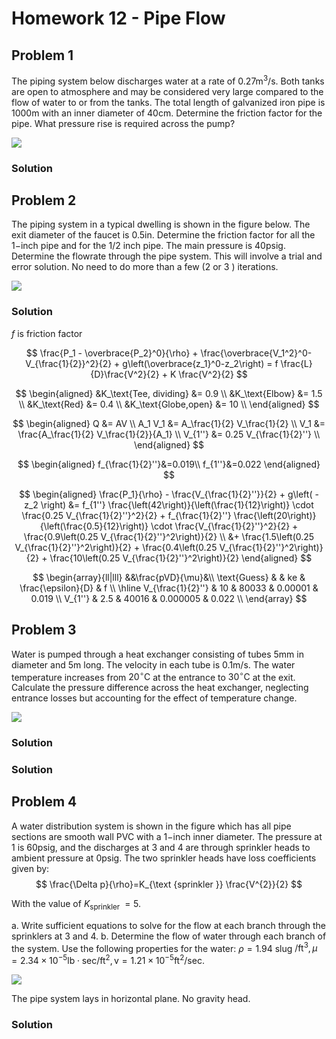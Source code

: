 # Homework 12 - Pipe Flow

## Problem 1

The piping system below discharges water at a rate of
$0.27 \mathrm{m}^{3} / \mathrm{s}$. Both tanks are open to atmosphere
and may be considered very large compared to the flow of water to or
from the tanks. The total length of galvanized iron pipe is
$1000 \mathrm{m}$ with an inner diameter of $40 \mathrm{cm}$. Determine
the friction factor for the pipe. What pressure rise is required across
the pump?

![](!imgdir/a5e4e23a83786f5f23865c5ae0c749d4c253549d.png)

### Solution

## Problem 2

The piping system in a typical dwelling is shown in the figure below.
The exit diameter of the faucet is $0.5 \mathrm{in}$. Determine the
friction factor for all the $1\mathrm{-inch}$ pipe and for the $1 / 2$
inch pipe. The main pressure is $40 \mathrm{psig}$. Determine the
flowrate through the pipe system. This will involve a trial and error
solution. No need to do more than a few (2 or 3 ) iterations.

![](!imgdir/1cd3aa95cc9baf6954ccb90d8cc018d7bf9155ed.png)

### Solution

$f$ is friction factor

$$
\frac{P_1 - \overbrace{P_2}^0}{\rho} + \frac{\overbrace{V_1^2}^0-V_{\frac{1}{2}}^2}{2} + g\left(\overbrace{z_1}^0-z_2\right) = f \frac{L}{D}\frac{V^2}{2} + K \frac{V^2}{2}
$$

$$
\begin{aligned}
&K_\text{Tee, dividing} &= 0.9 \\
&K_\text{Elbow} &= 1.5 \\
&K_\text{Red} &= 0.4 \\
&K_\text{Globe,open} &= 10 \\
\end{aligned}
$$

$$
\begin{aligned}
Q &= AV \\
A_1 V_1 &= A_\frac{1}{2} V_\frac{1}{2} \\
V_1 &= \frac{A_\frac{1}{2} V_\frac{1}{2}}{A_1} \\
V_{1''} &= 0.25 V_{\frac{1}{2}''} \\
\end{aligned}
$$

$$
\begin{aligned}
f_{\frac{1}{2}''}&=0.019\\
f_{1''}&=0.022
\end{aligned}
$$

$$
\begin{aligned}
\frac{P_1}{\rho} - \frac{V_{\frac{1}{2}''}}{2} + g\left( - z_2 \right)
&=
f_{1''} \frac{\left(42\right)}{\left(\frac{1}{12}\right)} \cdot \frac{0.25 V_{\frac{1}{2}''}^2}{2}
+
f_{\frac{1}{2}''} \frac{\left(20\right)}{\left(\frac{0.5}{12}\right)} \cdot \frac{V_{\frac{1}{2}''}^2}{2}
+
\frac{0.9\left(0.25 V_{\frac{1}{2}''}^2\right)}{2} \\
&+
\frac{1.5\left(0.25 V_{\frac{1}{2}''}^2\right)}{2}
+
\frac{0.4\left(0.25 V_{\frac{1}{2}''}^2\right)}{2}
+
\frac{10\left(0.25 V_{\frac{1}{2}''}^2\right)}{2}
\end{aligned}
$$

$$
\begin{array}{ll|lll}
&&\frac{pVD}{\mu}&\\
\text{Guess} & & ke & \frac{\epsilon}{D} & f \\
\hline
V_{\frac{1}{2}''} & 10 & 80033 & 0.00001 & 0.019 \\
V_{1''} & 2.5 & 40016 & 0.000005 & 0.022 \\
\end{array}
$$

## Problem 3

Water is pumped through a heat exchanger consisting of tubes
$5 \mathrm{mm}$ in diameter and $5 \mathrm{m}$ long. The velocity in
each tube is $0.1 \mathrm{m} / \mathrm{s}$. The water temperature
increases from $20^{\circ} \mathrm{C}$ at the entrance to
$30^{\circ} \mathrm{C}$ at the exit. Calculate the pressure difference
across the heat exchanger, neglecting entrance losses but accounting for
the effect of temperature change.

![](!imgdir/4bdbacb4ee7f327ea33cd142f437b6ce8b43bec2.png)

### Solution

### Solution

## Problem 4

A water distribution system is shown in the figure which has all pipe
sections are smooth wall PVC with a $1\mathrm{-inch}$ inner diameter.
The pressure at $1$ is $60 \mathrm{psig}$, and the discharges at $3$ and
$4$ are through sprinkler heads to ambient pressure at
$0 \mathrm{psig}$. The two sprinkler heads have loss coefficients given
by: $$
\frac{\Delta p}{\rho}=K_{\text {sprinkler }} \frac{V^{2}}{2}
$$

With the value of $K_{\text {sprinkler }}=5$.

a.  Write sufficient equations to solve for the flow at each branch
    through the sprinklers at 3 and 4.
b.  Determine the flow of water through each branch of the system. Use
    the following properties for the water: $\rho=1.94$ slug
    $/ \mathrm{ft}^{3}, \mu=2.34 \times 10^{-5} \mathrm{lb} \cdot \mathrm{sec} / \mathrm{ft}^{2}, \mathrm{v}=1.21 \times 10^{-5} \mathrm{ft}^{2} / \mathrm{sec}$.

![](!imgdir/1a1c5004f21452a86556e694926844501a502a6d.png)

The pipe system lays in horizontal plane. No gravity head.

### Solution
